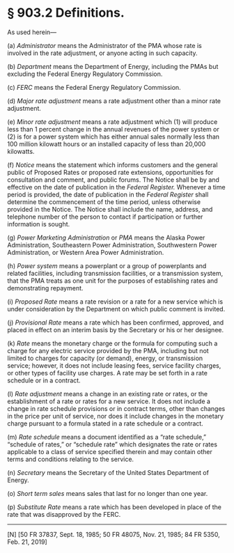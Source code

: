 # § 903.2   Definitions.

As used herein—


(a) *Administrator* means the Administrator of the PMA whose rate is involved in the rate adjustment, or anyone acting in such capacity.


(b) *Department* means the Department of Energy, including the PMAs but excluding the Federal Energy Regulatory Commission.


(c) *FERC* means the Federal Energy Regulatory Commission.


(d) *Major rate adjustment* means a rate adjustment other than a minor rate adjustment. 


(e) *Minor rate adjustment* means a rate adjustment which (1) will produce less than 1 percent change in the annual revenues of the power system or (2) is for a power system which has either annual sales normally less than 100 million kilowatt hours or an installed capacity of less than 20,000 kilowatts.


(f) *Notice* means the statement which informs customers and the general public of Proposed Rates or proposed rate extensions, opportunities for consultation and comment, and public forums. The Notice shall be by and effective on the date of publication in the _Federal Register._ Whenever a time period is provided, the date of publication in the _Federal Register_ shall determine the commencement of the time period, unless otherwise provided in the Notice. The Notice shall include the name, address, and telephone number of the person to contact if participation or further information is sought.


(g) *Power Marketing Administration* or *PMA* means the Alaska Power Administration, Southeastern Power Administration, Southwestern Power Administration, or Western Area Power Administration.


(h) *Power system* means a powerplant or a group of powerplants and related facilities, including transmission facilities, or a transmission system, that the PMA treats as one unit for the purposes of establishing rates and demonstrating repayment.


(i) *Proposed Rate* means a rate revision or a rate for a new service which is under consideration by the Department on which public comment is invited.


(j) *Provisional Rate* means a rate which has been confirmed, approved, and placed in effect on an interim basis by the Secretary or his or her designee.


(k) *Rate* means the monetary charge or the formula for computing such a charge for any electric service provided by the PMA, including but not limited to charges for capacity (or demand), energy, or transmission service; however, it does not include leasing fees, service facility charges, or other types of facility use charges. A rate may be set forth in a rate schedule or in a contract.


(l) *Rate adjustment* means a change in an existing rate or rates, or the establishment of a rate or rates for a new service. It does not include a change in rate schedule provisions or in contract terms, other than changes in the price per unit of service, nor does it include changes in the monetary charge pursuant to a formula stated in a rate schedule or a contract. 


(m) *Rate schedule* means a document identified as a “rate schedule,” “schedule of rates,” or “schedule rate” which designates the rate or rates applicable to a class of service specified therein and may contain other terms and conditions relating to the service.


(n) *Secretary* means the Secretary of the United States Department of Energy.


(o) *Short term sales* means sales that last for no longer than one year.


(p) *Substitute Rate* means a rate which has been developed in place of the rate that was disapproved by the FERC.



---

[N] [50 FR 37837, Sept. 18, 1985; 50 FR 48075, Nov. 21, 1985; 84 FR 5350, Feb. 21, 2019]




